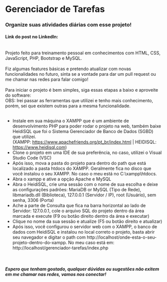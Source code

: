 # Gerenciador de Tarefas

### Organize suas atividades diárias com esse projeto!
#### Link do post no LinkedIn: 

<br>
Projeto feito para treinamento pessoal em conhecimentos com HTML, CSS, JavaScript, PHP, Bootstrap e MySQL. 
<br>
<br>
Fiz algumas features básicas e pretendo atualizar com novas funcionalidades no futuro, sinta se a vontade para dar um pull request ou me chamar nas redes para falar comigo!
<br>
<br>
Para iniciar o projeto é bem simples, siga essas etapas a baixo e aproveite do software:
<br>
OBS: Irei passar as ferramentas que utilizei e tenho mais conhecimento, porém, sei que existem outras para a mesma funcionalidade.
<br>
<br>

- Instale em sua máquina o XAMPP que é um ambiente de desenvolvimento PHP para poder rodar o projeto na web, também baixe HeidiSQL que foi o Sistema Gerenciador de Banco de Dados (SGBD) que utilizei. <br>
(XAMPP: https://www.apachefriends.org/pt_br/index.html | HEIDISQL: https://www.heidisql.com)
- Clone o projeto em uma IDE de sua preferência, no caso, utilizei o Visual Studio Code (VSC)
- Após isso, mova a pasta do projeto para dentro do path que está localizado a pasta htdocs do XAMPP. Geralmente fica no disco que você instalou o seu XAMPP. No caso o meu está no C:\xampp\htdocs.
- Abra o xampp e ative a opção Apache e MySQL
- Abra o HeidiSQL, crie uma sessão com o nome de sua escolha e deixe as configurações padrões: MariaDB or MySQL (Tipo de Rede), libmariadb.dll (Biblioteca), 127.0.0.1 (Servidor / IP), root (Usuário), sem senha, 3306 (Porta)
- Ache a parte de Consulta que fica na barra horizontal ao lado de Servidor: 127.0.0.1, cole o arquivo SQL do projeto dentro da área marcada e execute (F9 ou botão direito dentro da área e executar)
- Clique no nome da sua sessão e atualize (F5 ou botão direito e atualizar)
- Após isso, você configurou o servidor web com o XAMPP, o banco de dados com HeidiSQL e instalou no local correto o projeto, basta abrir seu navegador e digitar o path com http://localhost/onde-esta-o-seu-projeto-dentro-do-xampp. No meu caso está em: http://localhost/gerenciador-tarefas/index.php

<br>

##### Espero que tenham gostado, qualquer dúvidas ou sugestões não exitem em me chamar nas redes, vamos nos conectar!

